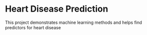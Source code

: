 # Heart Disease Prediction
This project demonstrates machine learning methods and helps find predictors for heart disease
